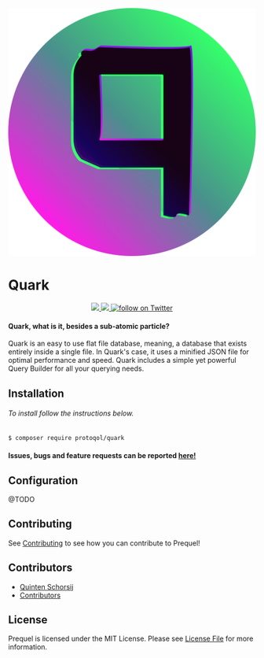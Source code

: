 <div>
    <img src="./assets/quarkTrans.png"/>
</div>

# Quark
<p align="center">
    <a href="https://travis-ci.org/Protoqol/Prequel.svg?branch=Dev">
	    <img src="https://travis-ci.org/Protoqol/Prequel.svg?branch=Dev"/>	
    </a>
    <a href="https://packagist.org/packages/protoqol/prequel">
	    <img src="https://img.shields.io/badge/php-%5E7.2-lightblue.svg"/>	
    </a>
    <a href="https://twitter.com/intent/follow?screen_name=Protoqol_XYZ">
        <img src="https://img.shields.io/twitter/follow/Protoqol_XYZ.svg?label=%40Protoqol_XYZ&style=social"
            alt="follow on Twitter">
    </a>
</p>

#### Quark, what is it, besides a sub-atomic particle?
Quark is an easy to use flat file database, meaning, a database that exists entirely inside a single file.
In Quark's case, it uses a minified JSON file for optimal performance and speed. Quark includes
a simple yet powerful Query Builder for all your querying needs.  
  
## Installation
###### To install follow the instructions below.  
```bash  
$ composer require protoqol/quark  
```  
#### Issues, bugs and feature requests can be reported [here!](https://github.com/Protoqol/Quark/issues/new/choose)  

## Configuration
@TODO

## Contributing  
  
See [Contributing](CONTRIBUTING.md) to see how you can contribute to Prequel!   
  
  
## Contributors  
- [Quinten Schorsij](https://github.com/QuintenJustus)  
- [Contributors](https://github.com/Protoqol/Quark/graphs/contributors)  
  
## License  
  
Prequel is licensed under the MIT License. Please see [License File](LICENSE) for more information.
